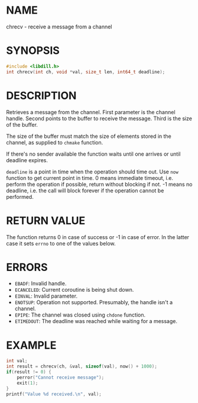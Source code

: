 # NAME

chrecv - receive a message from a channel

# SYNOPSIS

```c
#include <libdill.h>
int chrecv(int ch, void *val, size_t len, int64_t deadline);
```

# DESCRIPTION

Retrieves a message from the channel. First parameter is the channel handle. Second points to the buffer to receive the message. Third is the size of the buffer.

The size of the buffer must match the size of elements stored in the channel, as supplied to `chmake` function.

If there's no sender available the function waits until one arrives or until deadline expires.

`deadline` is a point in time when the operation should time out. Use `now` function to get current point in time. 0 means immediate timeout, i.e. perform the operation if possible, return without blocking if not. -1 means no deadline, i.e. the call will block forever if the operation cannot be performed.

# RETURN VALUE

The function returns 0 in case of success or -1 in case of error. In the latter case it sets `errno` to one of the values below.

# ERRORS

* `EBADF`: Invalid handle.
* `ECANCELED`: Current coroutine is being shut down.
* `EINVAL`: Invalid parameter.
* `ENOTSUP`: Operation not supported. Presumably, the handle isn't a channel.
* `EPIPE`: The channel was closed using `chdone` function.
* `ETIMEDOUT`: The deadline was reached while waiting for a message.

# EXAMPLE

```c
int val;
int result = chrecv(ch, &val, sizeof(val), now() + 1000);
if(result != 0) {
    perror("Cannot receive message");
    exit(1);
}
printf("Value %d received.\n", val);
```

